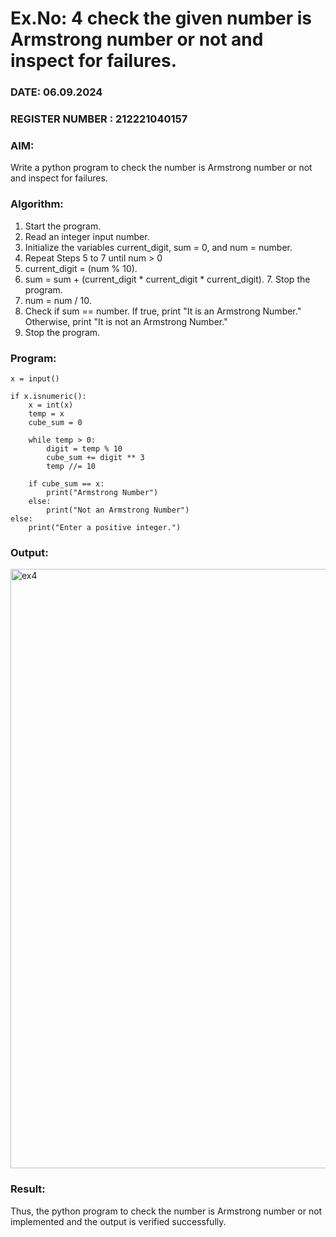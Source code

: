 # Ex.No: 4 check the given number is Armstrong number or not and inspect for failures.
### DATE: 06.09.2024                                                                           
### REGISTER NUMBER : 212221040157
### AIM: 
Write a python program to check the number is Armstrong number or not and inspect for failures.

### Algorithm:
1.  Start the program.
2.	Read an integer input number.
3.	Initialize the variables current_digit, sum = 0, and num = number.
4.	Repeat Steps 5 to 7 until num > 0
5.	current_digit = (num % 10).
6.	sum = sum + (current_digit * current_digit * current_digit). 7. Stop the program.
7.	num = num / 10.
8.	Check if sum == number. If true, print "It is an Armstrong Number." Otherwise, print "It is not an Armstrong Number."
9.	Stop the program.

### Program:

```
x = input()

if x.isnumeric():
    x = int(x)  
    temp = x
    cube_sum = 0

    while temp > 0:
        digit = temp % 10
        cube_sum += digit ** 3  
        temp //= 10  

    if cube_sum == x:
        print("Armstrong Number")
    else:
        print("Not an Armstrong Number")
else:
    print("Enter a positive integer.")
```

### Output:

<img width="959" alt="ex4" src="https://github.com/user-attachments/assets/ede266bb-191b-4a52-95ff-0106d6653367">


### Result:
Thus, the python program to check the number is Armstrong number or not implemented and the output is verified successfully.



